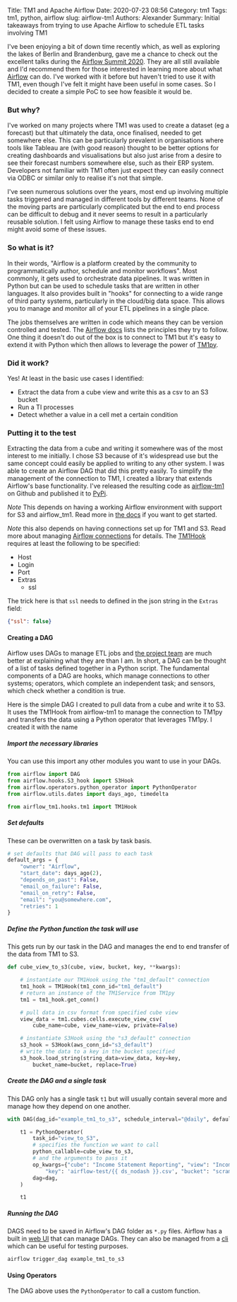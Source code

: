 Title: TM1 and Apache Airflow
Date: 2020-07-23 08:56
Category: tm1
Tags: tm1, python, airflow
slug: airflow-tm1
Authors: Alexander
Summary: Initial takeaways from trying to use Apache Airflow to schedule ETL tasks involving TM1 

I've been enjoying a bit of down time recently which, as well as exploring the lakes of Berlin and Brandenburg, gave me a chance to check out the excellent talks during the [Airflow Summit 2020](https://airflowsummit.org/). They are all still available and I'd recommend them for those interested in learning more about what [Airflow](https://airflow.apache.org/) can do. I've worked with it before but haven't tried to use it with TM1, even though I've felt it might have been useful in some cases. So I decided to create a simple PoC to see how feasible it would be.

### But why? 

I've worked on many projects where TM1 was used to create a dataset (eg a forecast) but that ultimately the data, once finalised, needed to get somewhere else. This can be particularly prevalent in organisations where tools like Tableau are (with good reason) thought to be better options for creating dashboards and visualisations but also just arise from a desire to see their forecast numbers somewhere else, such as their ERP system. Developers not familiar with TM1 often just expect they can easily connect via ODBC or similar only to realise it's not that simple.

I've seen numerous solutions over the years, most end up involving multiple tasks triggered and managed in different tools by different teams. None of the moving parts are particularly complicated but the end to end process can be difficult to debug and it never seems to result in a particularly reusable solution. I felt using Airflow to manage these tasks end to end might avoid some of these issues.

### So what is it?

In their words, "Airflow is a platform created by the community to programmatically author, schedule and monitor workflows". Most commonly, it gets used to orchestrate data pipelines. It was written in Python but can be used to schedule tasks that are written in other languages. It also provides built in "hooks" for connecting to a wide range of third party systems, particularly in the cloud/big data space. This allows you to manage and monitor all of your ETL pipelines in a single place.

The jobs themselves are written in code which means they can be version controlled and tested. The [Airflow docs](https://gtoonstra.github.io/etl-with-airflow/principles.html) lists the principles they try to follow. One thing it doesn't do out of the box is to connect to TM1 but it's easy to extend it with Python which then allows to leverage the power of [TM1py](https://github.com/cubewise-code/tm1py).

### Did it work? 

Yes! At least in the basic use cases I identified:

* Extract the data from a cube view and write this as a csv to an S3 bucket
* Run a TI processes
* Detect whether a value in a cell met a certain condition

### Putting it to the test

Extracting the data from a cube and writing it somewhere was of the most interest to me initially. I chose S3 because of it's widespread use but the same concept could easily be applied to writing to any other system. I was able to create an Airflow DAG that did this pretty easily. To simplify the management of the connection to TM1, I created a library that extends Airflow's base functionality. I've released the resulting code as [airflow-tm1](https://github.com/scrambldchannel/airflow-tm1) on Github and published it to [PyPi](https://pypi.org/project/airflow-tm1/).

*Note* This depends on having a working Airflow environment with support for S3 and airflow_tm1. Read more in [the docs](https://airflow.apache.org/docs/stable/start.html) if you want to get started. 

*Note* this also depends on having connections set up for TM1 and S3. Read more about managing [Airflow connections](https://airflow.apache.org/docs/stable/howto/connection/index.html) for details. The [TM1Hook](https://github.com/scrambldchannel/airflow-tm1/blob/master/airflow_tm1/hooks/tm1.py) requires at least the following to be specified:

* Host
* Login
* Port
* Extras
    * ssl

The trick here is that ```ssl``` needs to defined in the json string in the ```Extras``` field:

```json
{"ssl": false}
```

#### Creating a DAG

Airflow uses DAGs to manage ETL jobs and [the project team](https://airflow.apache.org/docs/stable/concepts.html#core-ideas) are much better at explaining what they are than I am. In short, a DAG can be thought of a list of tasks defined together in a Python script. The fundamental components of a DAG are hooks, which manage connections to other systems; operators, which complete an independent task; and sensors, which check whether a condition is true.

Here is the simple DAG I created to pull data from a cube and write it to S3. It uses the TM1Hook from airflow-tm1 to manage the connection to TM1py and transfers the data using a Python operator that leverages TM1py. I created it with the name

##### Import the necessary libraries

You can use this import any other modules you want to use in your DAGs.

```python
from airflow import DAG
from airflow.hooks.S3_hook import S3Hook
from airflow.operators.python_operator import PythonOperator
from airflow.utils.dates import days_ago, timedelta

from airflow_tm1.hooks.tm1 import TM1Hook
```

##### Set defaults

These can be overwritten on a task by task basis. 

```python
# set defaults that DAG will pass to each task
default_args = {
    "owner": "Airflow",
    "start_date": days_ago(2),
    "depends_on_past": False,
    "email_on_failure": False,
    "email_on_retry": False,
    "email": "you@somewhere.com",
    "retries": 1
}
```

##### Define the Python function the task will use

This gets run by our task in the DAG and manages the end to end transfer of the data from TM1 to S3.


```python
def cube_view_to_s3(cube, view, bucket, key, **kwargs):

    # instantiate our TM1Hook using the "tm1_default" connection
    tm1_hook = TM1Hook(tm1_conn_id="tm1_default")
    # return an instance of the TM1Service from TM1py
    tm1 = tm1_hook.get_conn()

    # pull data in csv format from specified cube view
    view_data = tm1.cubes.cells.execute_view_csv(
        cube_name=cube, view_name=view, private=False)

    # instantiate S3Hook using the "s3_default" connection
    s3_hook = S3Hook(aws_conn_id="s3_default")
    # write the data to a key in the bucket specified
    s3_hook.load_string(string_data=view_data, key=key,
        bucket_name=bucket, replace=True)
```

##### Create the DAG and a single task

This DAG only has a single task ```t1``` but will usually contain several more and manage how they depend on one another.

```python
with DAG(dag_id="example_tm1_to_s3", schedule_interval="@daily", default_args=default_args) as dag:

    t1 = PythonOperator(
        task_id="view_to_S3",
        # specifies the function we want to call
        python_callable=cube_view_to_s3,
        # and the arguments to pass it
        op_kwargs={"cube": "Income Statement Reporting", "view": "Income Statement - Management",
            "key": 'airflow-test/{{ ds_nodash }}.csv', "bucket": "scrambldbucket"},
        dag=dag,
    )

    t1
```

##### Running the DAG

DAGS need to be saved in Airflow's DAG folder as ```*.py``` files. Airflow has a built in [web UI](https://airflow.apache.org/docs/stable/ui.html) that can manage DAGs. They can also be managed from a [cli](https://airflow.apache.org/docs/stable/usage-cli.html) which can be useful for testing purposes.

```sh
airflow trigger_dag example_tm1_to_s3
```

#### Using Operators

The DAG above uses the ```PythonOperator``` to call a custom function. 